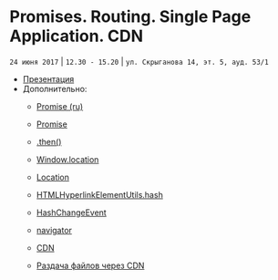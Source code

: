 # Promises. Routing. Single Page Application. CDN
`24 июня 2017` | `12.30 - 15.20` | `ул. Скрыганова 14, эт. 5, ауд. 53/1`

* [Презентация](https://github.com/LisKorzun/learning-js__from-scratch-to-expert/blob/master/seminar_17/lecture/presentation/JS23_Firebase_Storage.pdf)
* Дополнительно:
    * [Promise (ru)](https://learn.javascript.ru/promise)
    * [Promise](https://developer.mozilla.org/ru/docs/Web/JavaScript/Reference/Global_Objects/Promise)
    * [.then()](https://developer.mozilla.org/ru/docs/Web/JavaScript/Reference/Global_Objects/Promise/then)
    * [Window.location](https://developer.mozilla.org/en-US/docs/Web/API/Window/location)
    * [Location](https://developer.mozilla.org/en-US/docs/Web/API/Location)
    * [HTMLHyperlinkElementUtils.hash](https://developer.mozilla.org/en-US/docs/Web/API/HTMLHyperlinkElementUtils/hash)
    * [HashChangeEvent](https://developer.mozilla.org/en-US/docs/Web/API/HashChangeEvent)
    * [navigator](https://developer.mozilla.org/en-US/docs/Web/API/Window/navigator)

    * [CDN](https://ru.wikipedia.org/wiki/Content_Delivery_Network)
    * [Раздача файлов через CDN](https://ruhighload.com/post/%D0%A0%D0%B0%D0%B7%D0%B4%D0%B0%D1%87%D0%B0+%D1%81%D1%82%D0%B0%D1%82%D0%B8%D0%BA%D0%B8+%D1%87%D0%B5%D1%80%D0%B5%D0%B7+CDN)


